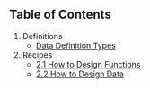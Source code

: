## Table of Contents
1. Definitions
	* [Data Definition Types](../definitions/data-definition-types.md)
2. Recipes
	* [2.1 How to Design Functions](../recipes/how-to-design-functions.md)
	* [2.2 How to Design Data](../recipes/how-to-design-data.md)